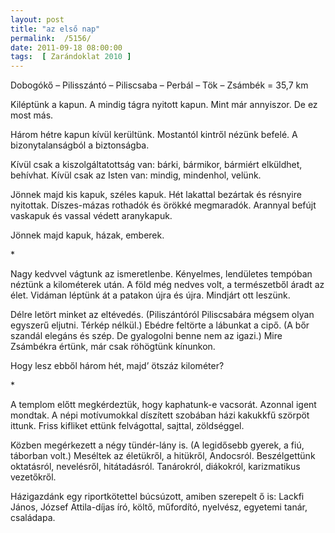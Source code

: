 ```yaml
---
layout: post
title: "az első nap"
permalink:  /5156/ 
date: 2011-09-18 08:00:00
tags:  [ Zarándoklat 2010 ] 
---
```

Dobogókő – Pilisszántó – Piliscsaba – Perbál – Tök – Zsámbék = 35,7 km



<!--break-->

Kiléptünk a kapun. A mindig tágra nyitott kapun. Mint már annyiszor. De ez most más.

Három hétre kapun kívül kerültünk. Mostantól kintről nézünk befelé. A bizonytalanságból a biztonságba.

Kívül csak a kiszolgáltatottság van: bárki, bármikor, bármiért elküldhet, behívhat. Kívül csak az Isten van: mindig, mindenhol, velünk.

Jönnek majd kis kapuk, széles kapuk. Hét lakattal bezártak és résnyire nyitottak. Díszes-mázas rothadók és örökké megmaradók. Arannyal befújt vaskapuk és vassal védett aranykapuk.

Jönnek majd kapuk, házak, emberek.

<p >*</p>Nagy kedvvel vágtunk az ismeretlenbe. Kényelmes, lendületes tempóban néztünk a kilométerek után. A föld még nedves volt, a természetből áradt az élet. Vidáman léptünk át a patakon újra és újra. Mindjárt ott leszünk.

Délre letört minket az eltévedés. (Piliszántóról Piliscsabára mégsem olyan egyszerű eljutni. Térkép nélkül.) Ebédre feltörte a lábunkat a cipő. (A bőr szandál elegáns és szép. De gyalogolni benne nem az igazi.) Mire Zsámbékra értünk, már csak röhögtünk kínunkon.

Hogy lesz ebből három hét, majd’ ötszáz kilométer?

<p >*</p>A templom előtt megkérdeztük, hogy kaphatunk-e vacsorát. Azonnal igent mondtak. A népi motívumokkal díszített szobában házi kakukkfű szörpöt ittunk. Friss kifliket ettünk felvágottal, sajttal, zöldséggel.

Közben megérkezett a négy tündér-lány is. (A legidősebb gyerek, a fiú, táborban volt.) Meséltek az életükről, a hitükről, Andocsról. Beszélgettünk oktatásról, nevelésről, hitátadásról. Tanárokról, diákokról, karizmatikus vezetőkről.

Házigazdánk egy riportkötettel búcsúzott, amiben szerepelt ő is: Lackfi János, József Attila-díjas író, költő, műfordító, nyelvész, egyetemi tanár, családapa.

